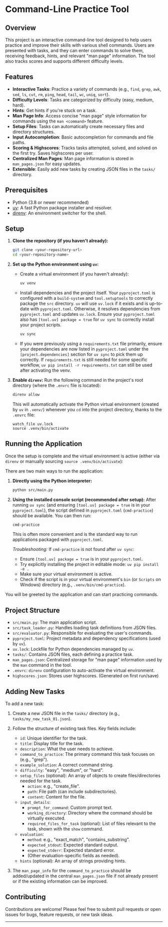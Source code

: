 # Command-Line Practice Tool

## Overview

This project is an interactive command-line tool designed to help users practice and improve their skills with various shell commands. Users are presented with tasks, and they can enter commands to solve them, receiving feedback, hints, and relevant "man page" information. The tool also tracks scores and supports different difficulty levels.

## Features

*   **Interactive Tasks**: Practice a variety of commands (e.g., `find`, `grep`, `awk`, `sed`, `ls`, `cut`, `rm`, `ping`, `head`, `tail`, `wc`, `uniq`, `sort`).
*   **Difficulty Levels**: Tasks are categorized by difficulty (easy, medium, hard).
*   **Hints**: Get hints if you're stuck on a task.
*   **Man Page Info**: Access concise "man page" style information for commands using the `man <command>` feature.
*   **Setup Files**: Tasks can automatically create necessary files and directory structures.
*   **Input Autocompletion**: Basic autocompletion for commands and file paths.
*   **Scoring & Highscores**: Tracks tasks attempted, solved, and solved on the first try. Saves highscores per user.
*   **Centralized Man Pages**: Man page information is stored in `man_pages.json` for easy updates.
*   **Extensible**: Easily add new tasks by creating JSON files in the `tasks/` directory.

## Prerequisites

*   Python (3.8 or newer recommended)
*   [uv](https://github.com/astral-sh/uv): A fast Python package installer and resolver.
*   [direnv](https://direnv.net/): An environment switcher for the shell.

## Setup

1.  **Clone the repository (if you haven't already):**
    ```bash
    git clone <your-repository-url>
    cd <your-repository-name>
    ```

2.  **Set up the Python environment using `uv`:**
    *   Create a virtual environment (if you haven't already):
        ```bash
        uv venv
        ```
    *   Install dependencies and the project itself. Your `pyproject.toml` is configured with a `build-system` and `tool.setuptools` to correctly package the `src` directory. `uv` will use `uv.lock` if it exists and is up-to-date with `pyproject.toml`. Otherwise, it resolves dependencies from `pyproject.toml` and updates `uv.lock`.
        Ensure your `pyproject.toml` also has `[tool.uv] package = true` for `uv sync` to correctly install your project scripts.
        ```bash
        uv sync
        ```
    *   If you were previously using a `requirements.txt` file primarily, ensure your dependencies are now listed in `pyproject.toml` under the `[project.dependencies]` section for `uv sync` to pick them up correctly. If `requirements.txt` is still needed for some specific workflow, `uv pip install -r requirements.txt` can still be used after activating the venv.

3.  **Enable `direnv`:**
    Run the following command in the project's root directory (where the `.envrc` file is located):
    ```bash
    direnv allow
    ```
    This will automatically activate the Python virtual environment (created by `uv` in `.venv/`) whenever you `cd` into the project directory, thanks to the `.envrc` file:
    ```
    watch_file uv.lock
    source .venv/bin/activate
    ```

## Running the Application

Once the setup is complete and the virtual environment is active (either via `direnv` or manually sourcing `source .venv/bin/activate`):

There are two main ways to run the application:

1.  **Directly using the Python interpreter:**
    ```bash
    python src/main.py
    ```

2.  **Using the installed console script (recommended after setup):**
    After running `uv sync` (and ensuring `[tool.uv] package = true` is in your `pyproject.toml`), the script defined in `pyproject.toml` (`cmd-practice`) should be available. You can then run:
    ```bash
    cmd-practice
    ```
    This is often more convenient and is the standard way to run applications packaged with `pyproject.toml`.

    *Troubleshooting:* If `cmd-practice` is not found after `uv sync`:
    *   Ensure `[tool.uv] package = true` is in your `pyproject.toml`.
    *   Try explicitly installing the project in editable mode: `uv pip install -e .`
    *   Make sure your virtual environment is active.
    *   Check if the script is in your virtual environment's `bin` (or `Scripts` on Windows) directory (e.g., `.venv/bin/cmd-practice`).

You will be greeted by the application and can start practicing commands.

## Project Structure

*   `src/main.py`: The main application script.
*   `src/task_loader.py`: Handles loading task definitions from JSON files.
*   `src/evaluator.py`: Responsible for evaluating the user's commands.
*   `pyproject.toml`: Project metadata and dependency specifications (used by `uv`).
*   `uv.lock`: Lockfile for Python dependencies managed by `uv`.
*   `tasks/`: Contains JSON files, each defining a practice task.
*   `man_pages.json`: Centralized storage for "man page" information used by the `man` command in the tool.
*   `.envrc`: `direnv` configuration to auto-activate the virtual environment.
*   `highscores.json`: Stores user highscores. (Generated on first run/save)

## Adding New Tasks

To add a new task:

1.  Create a new JSON file in the `tasks/` directory (e.g., `tasks/my_new_task_01.json`).
2.  Follow the structure of existing task files. Key fields include:
    *   `id`: Unique identifier for the task.
    *   `title`: Display title for the task.
    *   `description`: What the user needs to achieve.
    *   `command_to_practice`: The primary command this task focuses on (e.g., "grep").
    *   `example_solution`: A correct command string.
    *   `difficulty`: "easy", "medium", or "hard".
    *   `setup_files` (optional): An array of objects to create files/directories needed for the task.
        *   `action`: e.g., "create_file".
        *   `path`: File path (can include subdirectories).
        *   `content`: Content for the file.
    *   `input_details`:
        *   `prompt_for_command`: Custom prompt text.
        *   `working_directory`: Directory where the command should be virtually executed.
        *   `required_files_for_task` (optional): List of files relevant to the task, shown with the `show` command.
    *   `evaluation`:
        *   `method`: e.g., "exact_match", "contains_substring".
        *   `expected_stdout`: Expected standard output.
        *   `expected_stderr`: Expected standard error.
        *   (Other evaluation-specific fields as needed).
    *   `hints` (optional): An array of strings providing hints.

3.  The `man_page_info` for the `command_to_practice` should be added/updated in the central `man_pages.json` file if not already present or if the existing information can be improved.

## Contributing

Contributions are welcome! Please feel free to submit pull requests or open issues for bugs, feature requests, or new task ideas.

--- 